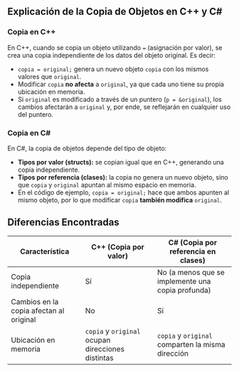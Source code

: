 
## Explicación de la Copia de Objetos en C++ y C#

### Copia en C++
En C++, cuando se copia un objeto utilizando `=` (asignación por valor), se crea una copia independiente de los datos del objeto original. Es decir:
- `copia = original;` genera un nuevo objeto `copia` con los mismos valores que `original`.
- Modificar `copia` **no afecta** a `original`, ya que cada uno tiene su propia ubicación en memoria.
- Si `original` es modificado a través de un puntero (`p = &original`), los cambios afectarán a `original` y, por ende, se reflejarán en cualquier uso del puntero.

### Copia en C#
En C#, la copia de objetos depende del tipo de objeto:
- **Tipos por valor (structs):** se copian igual que en C++, generando una copia independiente.
- **Tipos por referencia (clases):** la copia no genera un nuevo objeto, sino que `copia` y `original` apuntan al mismo espacio en memoria.
- En el código de ejemplo, `copia = original;` hace que ambos apunten al mismo objeto, por lo que modificar `copia` **también modifica** `original`.

## Diferencias Encontradas
| Característica | C++ (Copia por valor) | C# (Copia por referencia en clases) |
|--------------|---------------------|----------------------------------|
| Copia independiente | Sí | No (a menos que se implemente una copia profunda) |
| Cambios en la copia afectan al original | No | Sí |
| Ubicación en memoria | `copia` y `original` ocupan direcciones distintas | `copia` y `original` comparten la misma dirección |
